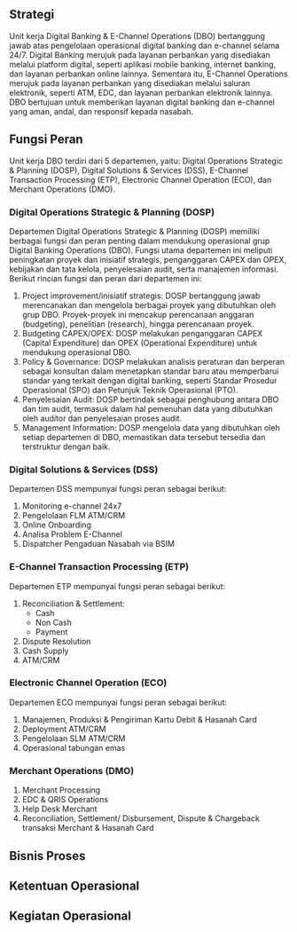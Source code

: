 
## Strategi

Unit kerja Digital Banking & E-Channel Operations (DBO) bertanggung jawab atas pengelolaan operasional digital banking dan e-channel selama 24/7. Digital Banking merujuk pada layanan perbankan yang disediakan melalui platform digital, seperti aplikasi mobile banking, internet banking, dan layanan perbankan online lainnya. Sementara itu, E-Channel Operations merujuk pada layanan perbankan yang disediakan melalui saluran elektronik, seperti ATM, EDC, dan layanan perbankan elektronik lainnya. DBO bertujuan untuk memberikan layanan digital banking dan e-channel yang aman, andal, dan responsif kepada nasabah.

## Fungsi Peran

Unit kerja DBO terdiri dari 5 departemen, yaitu: Digital Operations Strategic & Planning (DOSP), Digital Solutions & Services (DSS), E-Channel Transaction Processing (ETP), Electronic Channel Operation (ECO), dan Merchant Operations (DMO).

### Digital Operations Strategic & Planning (DOSP)

Departemen Digital Operations Strategic & Planning (DOSP) memiliki berbagai fungsi dan peran penting dalam mendukung operasional grup Digital Banking Operations (DBO). Fungsi utama departemen ini meliputi peningkatan proyek dan inisiatif strategis, penganggaran CAPEX dan OPEX, kebijakan dan tata kelola, penyelesaian audit, serta manajemen informasi. Berikut rincian fungsi dan peran dari departemen ini:

1. Project improvement/inisiatif strategis: DOSP bertanggung jawab merencanakan dan mengelola berbagai proyek yang dibutuhkan oleh grup DBO. Proyek-proyek ini mencakup perencanaan anggaran (budgeting), penelitian (research), hingga perencanaan proyek.
2. Budgeting CAPEX/OPEX: DOSP melakukan penganggaran CAPEX (Capital Expenditure) dan OPEX (Operational Expenditure) untuk mendukung operasional DBO.
3. Policy & Governance: DOSP melakukan analisis peraturan dan berperan sebagai konsultan dalam menetapkan standar baru atau memperbarui standar yang terkait dengan digital banking, seperti Standar Prosedur Operasional (SPO) dan Petunjuk Teknik Operasional (PTO).
4. Penyelesaian Audit: DOSP bertindak sebagai penghubung antara DBO dan tim audit, termasuk dalam hal pemenuhan data yang dibutuhkan oleh auditor dan penyelesaian proses audit.
5. Management Information: DOSP mengelola data yang dibutuhkan oleh setiap departemen di DBO, memastikan data tersebut tersedia dan terstruktur dengan baik.

### Digital Solutions & Services (DSS)

Departemen DSS mempunyai fungsi peran sebagai berikut:

1. Monitoring e-channel 24x7
2. Pengelolaan FLM ATM/CRM
3. Online Onboarding
4. Analisa Problem E-Channel
5. Dispatcher Pengaduan Nasabah via BSIM

### E-Channel Transaction Processing (ETP)

Departemen ETP mempunyai fungsi peran sebagai berikut:

1. Reconciliation & Settlement:
   - Cash
   - Non Cash
   - Payment
2. Dispute Resolution
3. Cash Supply
4. ATM/CRM

### Electronic Channel Operation (ECO)

Departemen ECO mempunyai fungsi peran sebagai berikut:
 
1. Manajemen, Produksi & Pengiriman Kartu Debit & Hasanah Card
2. Deployment ATM/CRM
3. Pengelolaan SLM ATM/CRM
4. Operasional tabungan emas

### Merchant Operations (DMO)

1. Merchant Processing
2. EDC & QRIS Operations 
3. Help Desk Merchant 
4. Reconciliation, Settlement/ Disbursement, Dispute & Chargeback transaksi Merchant & Hasanah Card

## Bisnis Proses

## Ketentuan Operasional

## Kegiatan Operasional